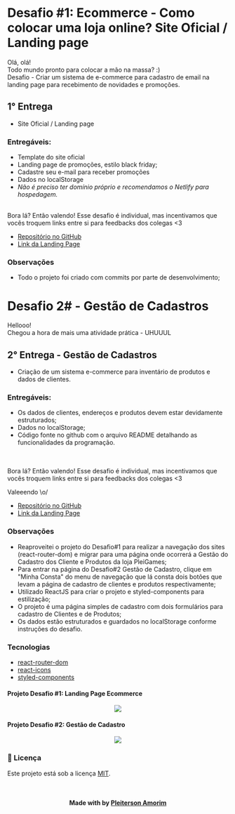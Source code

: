 # Desafio #1: Ecommerce - Como colocar uma loja online? Site Oficial / Landing page

Olá, olá!<br>
Todo mundo pronto para colocar a mão na massa? :) <br>
Desafio - Criar um sistema de e-commerce para cadastro de email na landing page para recebimento de novidades e promoções.

## 1° Entrega
- Site Oficial / Landing page

### Entregáveis:
- Template do site oficial 
- Landing page de promoções, estilo black friday; 
- Cadastre seu e-mail para receber promoções 
- Dados no localStorage
- *Não é preciso ter domínio próprio e recomendamos o Netlify para hospedagem.*

<br>Bora lá? Então valendo! Esse desafio é individual, mas incentivamos que vocês troquem links entre si para feedbacks dos colegas <3

- [Repositório no GitHub](https://github.com/Pleiterson/desafio-gama-landingpage-reactjs)
- [Link da Landing Page](https://pleigames.vercel.app/)

### Observações
- Todo o projeto foi criado com commits por parte de desenvolvimento;

# Desafio 2# - Gestão de Cadastros

Hellooo!<br>
Chegou a hora de mais uma atividade prática - UHUUUL   

## 2° Entrega - Gestão de Cadastros
- Criação de um sistema e-commerce para inventário de produtos e dados de clientes.

### Entregáveis:
- Os dados de clientes, endereços e produtos devem estar devidamente estruturados;
- Dados no localStorage;
- Código fonte no github com o arquivo README detalhando as funcionalidades da programação.

<br><br>Bora lá? Então valendo! Esse desafio é individual, mas incentivamos que vocês troquem links entre si para feedbacks dos colegas <3

Valeeendo \o/

- [Repositório no GitHub](https://github.com/Pleiterson/desafio-gama-landingpage-reactjs)
- [Link da Landing Page](https://pleigames.vercel.app/)

### Observações
- Reaproveitei o projeto do Desafio#1 para realizar a navegação dos sites (react-router-dom) e migrar para uma página onde ocorrerá a Gestão do Cadastro dos Cliente e Produtos da loja PleiGames;
- Para entrar na página do Desafio#2 Gestão de Cadastro, clique em "Minha Consta" do menu de navegação que lá consta dois botões que levam a página de cadastro de clientes e produtos respectivamente;
- Utilizado ReactJS para criar o projeto e styled-components para estilização;
- O projeto é uma página simples de cadastro com dois formulários para cadastro de Clientes e de Produtos;
- Os dados estão estruturados e guardados no localStorage conforme instruções do desafio.
### Tecnologias
- [react-router-dom](https://reactrouter.com/web/guides/quick-start)
- [react-icons](https://react-icons.github.io/react-icons)
- [styled-components](https://styled-components.com/docs)

<h4>Projeto Desafio #1: Landing Page Ecommerce</h4>
<p align="center"><img src="./src/assets/projeto1.gif"></p>

<h4>Projeto Desafio #2: Gestão de Cadastro</h4>
<p align="center"><img src="./src/assets/projeto2.gif"></p>

<!--License session-->
<h3>📝 Licença</h3>

Este projeto está sob a licença [MIT](./LICENSE).


<!--Bottom session-->
<br><h4 align=center>Made with by <a target="_blank" href="https://pleiterson.vercel.app" >Pleiterson Amorim</a></h4>